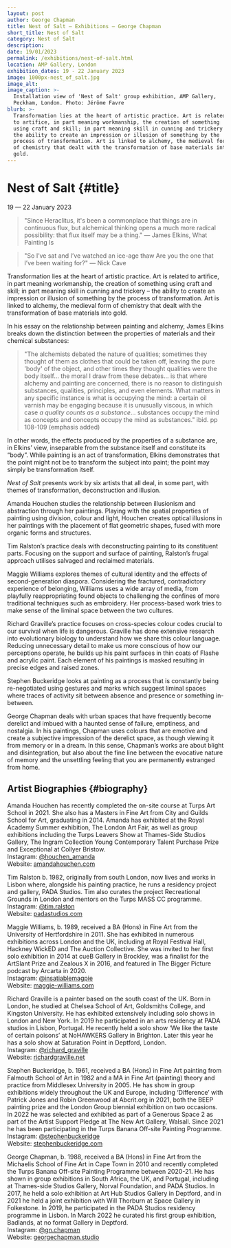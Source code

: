```yaml
---
layout: post
author: George Chapman
title: Nest of Salt — Exhibitions — George Chapman
short_title: Nest of Salt
category: Nest of Salt
description:
date: 19/01/2023
permalink: /exhibitions/nest-of-salt.html
location: AMP Gallery, London
exhibition_dates: 19 - 22 January 2023
image: 1000px-nest_of_salt.jpg
image_alt:
image_caption: >-
  Installation view of 'Nest of Salt' group exhibition, AMP Gallery,
  Peckham, London. Photo: Jérôme Favre
blurb: >-
  Transformation lies at the heart of artistic practice. Art is related
  to artifice, in part meaning workmanship, the creation of something
  using craft and skill; in part meaning skill in cunning and trickery -
  the ability to create an impression or illusion of something by the
  process of transformation. Art is linked to alchemy, the medieval form
  of chemistry that dealt with the transformation of base materials into
  gold.
---
```


# Nest of Salt {#title}
19 — 22 January 2023

> "Since Heraclitus, it's been a commonplace that things are in continuous flux, but alchemical thinking opens a much more radical possibility: that flux itself may be a thing."
> — James Elkins, What Painting Is

> "So I’ve sat and I’ve watched an ice-age thaw
Are you the one that I’ve been waiting for?"
> — Nick Cave

Transformation lies at the heart of artistic practice. Art is related to artifice, in part meaning workmanship, the creation of something using craft and skill; in part meaning skill in cunning and trickery – the ability to create an impression or illusion of something by the process of transformation. Art is linked to alchemy, the medieval form of chemistry that dealt with the transformation of base materials into gold.

In his essay on the relationship between painting and alchemy, James Elkins breaks down the distinction between the properties of materials and their chemical substances:

> "The alchemists debated the nature of qualities; sometimes they thought of them as clothes that could be taken off, leaving the pure 'body' of the object, and other times they thought qualities were the body itself... the moral I draw from these debates... is that where alchemy and painting are concerned, there is no reason to distinguish substances, qualities, principles, and even elements. What matters in any specific instance is what is occupying the mind: a certain oil varnish may be engaging because it is unusually viscous, in which case _a quality counts as a substance_... substances occupy the mind as concepts and concepts occupy the mind as substances."
> ibid. pp 108-109 (emphasis added)

In other words, the effects produced by the properties of a substance are, in Elkins’ view, inseparable from the substance itself and constitute its “body”. While painting is an act of transformation, Elkins demonstrates that the point might not be to transform the subject into paint; the point may simply be transformation itself.

_Nest of Salt_ presents work by six artists that all deal, in some part, with themes of transformation, deconstruction and illusion.

Amanda Houchen studies the relationship between illusionism and abstraction through her paintings. Playing with the spatial properties of painting using division, colour and light, Houchen creates optical illusions in her paintings with the placement of flat geometric shapes, fused with more organic forms and structures.

Tim Ralston’s practice deals with deconstructing painting to its constituent parts. Focusing on the support and surface of painting, Ralston’s frugal approach utilises salvaged and reclaimed materials.

Maggie Williams explores themes of cultural identity and the effects of second-generation diaspora. Considering the fractured, contradictory experience of belonging, Williams uses a wide array of media, from playfully reappropriating found objects to challenging the confines of more traditional techniques such as embroidery. Her process-based work tries to make sense of the liminal space between the two cultures.

Richard Graville’s practice focuses on cross-species colour codes crucial to our survival when life is dangerous. Graville has done extensive research into evolutionary biology to understand how we share this colour language. Reducing unnecessary detail to make us more conscious of how our perceptions operate, he builds up his paint surfaces in thin coats of Flashe and acrylic paint. Each element of his paintings is masked resulting in precise edges and raised zones.

Stephen Buckeridge looks at painting as a process that is constantly being re-negotiated using gestures and marks which suggest liminal spaces where traces of activity sit between absence and presence or something in-between.

George Chapman deals with urban spaces that have frequently become derelict and
imbued with a haunted sense of failure, emptiness, and nostalgia. In his paintings, Chapman uses colours that are emotive and create a subjective impression of the derelict space, as though viewing it from memory or in a dream. In this sense, Chapman’s works are about blight and disintegration, but also about the fine line between the evocative nature of memory and the unsettling feeling that you are permanently estranged from home.

## Artist Biographies {#biography}

Amanda Houchen has recently completed the on-site course at Turps Art School in 2021. She also has a Masters in Fine Art from City and Guilds School for Art, graduating in 2014. Amanda has exhibited at the Royal Academy Summer exhibition, The London Art Fair, as well as group exhibitions including the Turps Leavers Show at Thames-Side Studios Gallery, The Ingram Collection Young Contemporary Talent Purchase Prize and Exceptional at Collyer Bristow.  
Instagram: <a href="https://www.instagram.com/houchen_amanda" target="_blank">@houchen_amanda</a>  
Website: <a href="https://www.amandahouchen.com" target="_blank">amandahouchen.com</a>

Tim Ralston b. 1982, originally from south London, now lives and works in Lisbon where, alongside his painting practice, he runs a residency project and gallery, PADA Studios. Tim also curates the project Recreational Grounds in London and mentors on the Turps MASS CC programme.  
Instagram: <a href="https://www.instagram.com/tim.ralston" target="_blank">@tim.ralston</a>  
Website: <a href="https://www.padastudios.com" target="_blank">padastudios.com</a>

Maggie Williams, b. 1989, received a BA (Hons) in Fine Art from the University of Hertfordshire in 2011. She has exhibited in numerous exhibitions across London and the UK, including at Royal Festival Hall, Hackney WickED and The Auction Collective. She was invited to her first solo exhibition in 2014 at cueB Gallery in Brockley, was a finalist for the ArtSlant Prize and Zealous X in 2016, and featured in The Bigger Picture podcast by Arcarta in 2020.  
Instagram: <a href="https://www.instagram.com/insatiablemagpie" target="_blank">@insatiablemagpie</a>  
Website: <a href="https://www.maggie-williams.com" target="_blank">maggie-williams.com</a>

Richard Graville is a painter based on the south coast of the UK. Born in London, he studied at Chelsea School of Art, Goldsmiths College, and Kingston University. He has exhibited extensively including solo shows in London and New York. In 2019 he participated in an arts residency at PADA studios in Lisbon, Portugal. He recently held a solo show ‘We like the taste of certain poisons’ at NoHAWKERS Gallery in Brighton. Later this year he has a solo show at Saturation 
Point in Deptford, London.  
Instagram: <a href="https://www.instagram.com/richard_graville" target="_blank">@richard_graville</a>  
Website: <a href="https://www.richardgraville.net" target="_blank">richardgraville.net</a>

Stephen Buckeridge, b. 1961, received a BA (Hons) in Fine Art painting from Falmouth School of Art in 1982 and a MA in Fine Art (painting) theory and practice from Middlesex University in 2005. He has show in group exhibitions widely throughout the UK and Europe, including ‘Difference’ with Patrick Jones and Robin Greenwood at Abcrit.org in 2021,  both the BEEP painting prize and the London Group biennial exhibition on two occasions. In 2022 he was selected and exhibited as part of a Generous Space 2 as part of the Artist Support Pledge at The New Art Gallery, Walsall. Since 2021 he has been participating in the Turps Banana Off-site Painting Programme.  
Instagram: <a href="https://www.instagram.com/stephenbuckeridge" target="_blank">@stephenbuckeridge</a>  
Website: <a href="https://www.stephenbuckeridge.com" target="_blank">stephenbuckeridge.com</a>

George Chapman, b. 1988, received a BA (Hons) in Fine Art from the Michaelis School of Fine Art in Cape Town in 2010 and recently completed the Turps Banana Off-site Painting Programme between 2020-21. He has shown in group exhibitions in South Africa, the UK, and Portugal, including at Thames-side Studios Gallery, Norval Foundation, and PADA Studios. In 2017, he held a solo exhibition at Art Hub Studios Gallery in Deptford, and in 2021 he held a joint exhibition with Will Thorburn at Space Gallery in Folkestone. In 2019, he participated in the PADA Studios residency programme in Lisbon. In March 2022 he curated his first group exhibition, Badlands, at no format Gallery in Deptford.  
Instagram: <a href="https://www.instagram.com/houchen_amanda" target="_blank">@gn.chapman</a>  
Website: <a href="https://georgechapman.studio" target="_blank">georgechapman.studio</a>

